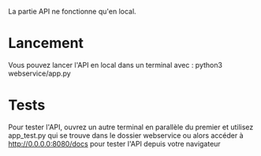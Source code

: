 La partie API ne fonctionne qu'en local.

# Lancement 
Vous pouvez lancer l'API en local dans un terminal avec : python3 webservice/app.py

# Tests
Pour tester l'API, ouvrez un autre terminal en parallèle du premier et utilisez app_test.py qui se trouve dans le dossier webservice
ou alors accéder à http://0.0.0.0:8080/docs pour tester l'API depuis votre navigateur